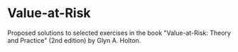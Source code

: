 # Value-at-Risk
Proposed solutions to selected exercises in the book "Value-at-Risk: Theory and Practice" (2nd edition) by Glyn A. Holton.
